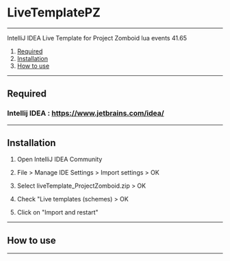 # LiveTemplatePZ
***
 IntelliJ IDEA Live Template for Project Zomboid lua events 41.65

1. [Required](#required)
2. [Installation](#installation)
3. [How to use](#how-to-use)

***

## Required
<a name="required"></a>
### Intellij IDEA : https://www.jetbrains.com/idea/

***

## Installation
<a name="installation"></a>


1) Open IntelliJ IDEA Community 

2) File > Manage IDE Settings > Import settings > OK

3) Select liveTemplate_ProjectZomboid.zip > OK

4) Check "Live templates (schemes) > OK

5) Click on "Import and restart"

***

## How to use
<a name="how-to-use"/></a>


***


